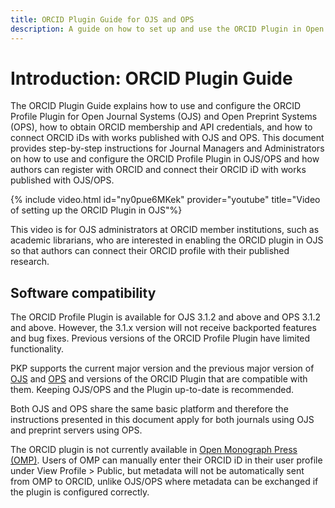```yaml
---
title: ORCID Plugin Guide for OJS and OPS
description: A guide on how to set up and use the ORCID Plugin in Open Journal Systems and Open Monograph Press.
---
```


# Introduction: ORCID Plugin Guide

The ORCID Plugin Guide explains how to use and configure the ORCID Profile Plugin for Open Journal Systems (OJS) and Open Preprint Systems (OPS), how to obtain ORCID membership and API credentials, and how to connect ORCID iDs with works published with OJS and OPS. This document provides step-by-step instructions for Journal Managers and Administrators on how to use and configure the ORCID Profile Plugin in OJS/OPS and how authors can register with ORCID and connect their ORCID iD with works published with OJS/OPS.

{% include video.html id="ny0pue6MKek" provider="youtube" title="Video of setting up the ORCID Plugin in OJS"%}

This video is for OJS administrators at ORCID member institutions, such as academic librarians, who are interested in enabling the ORCID plugin in OJS so that authors can connect their ORCID profile with their published research.

## Software compatibility

The ORCID Profile Plugin is available for OJS 3.1.2 and above and OPS 3.1.2 and above. However, the 3.1.x version will not receive backported features and bug fixes. Previous versions of the ORCID Profile Plugin have limited functionality. 

PKP supports the current major version and the previous major version of [OJS](https://pkp.sfu.ca/software/ojs/getting-started/download/) and [OPS](https://pkp.sfu.ca/software/ops/getting-started/download/) and versions of the ORCID Plugin that are compatible with them. Keeping OJS/OPS and the Plugin up-to-date is recommended. 

Both OJS and OPS share the same basic platform and therefore the instructions presented in this document apply for both journals using OJS and preprint servers using OPS.

The ORCID plugin is not currently available in [Open Monograph Press (OMP)](https://pkp.sfu.ca/omp/). Users of OMP can manually enter their ORCID iD in their user profile under View Profile > Public, but metadata will not be automatically sent from OMP to ORCID, unlike OJS/OPS where metadata can be exchanged if the plugin is configured correctly.
